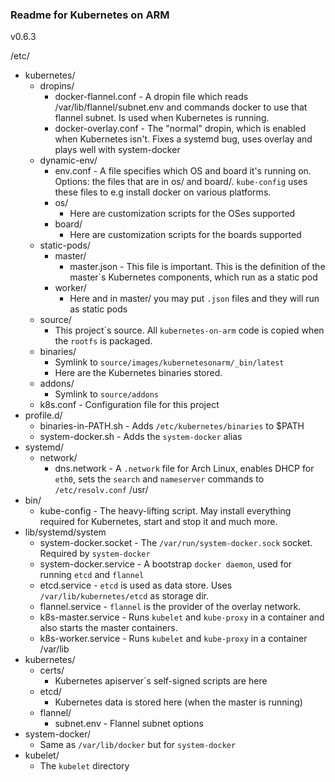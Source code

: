 ### Readme for Kubernetes on ARM

v0.6.3

/etc/
 - kubernetes/
   - dropins/
     - docker-flannel.conf - A dropin file which reads /var/lib/flannel/subnet.env and commands docker to use that flannel subnet. Is used when Kubernetes is running.
     - docker-overlay.conf - The "normal" dropin, which is enabled when Kubernetes isn't. Fixes a systemd bug, uses overlay and plays well with system-docker
   - dynamic-env/
     - env.conf - A file specifies which OS and board it's running on. Options: the files that are in os/ and board/. `kube-config` uses these files to e.g install docker on various platforms.
     - os/
       - Here are customization scripts for the OSes supported
     - board/
       - Here are customization scripts for the boards supported
   - static-pods/
     - master/
       - master.json - This file is important. This is the definition of the master´s Kubernetes components, which run as a static pod
     - worker/
       - Here and in master/ you may put `.json` files and they will run as static pods
   - source/
     - This project´s source. All `kubernetes-on-arm` code is copied when the `rootfs` is packaged.
   - binaries/
     - Symlink to `source/images/kubernetesonarm/_bin/latest`
     - Here are the Kubernetes binaries stored.
   - addons/
     - Symlink to `source/addons`
   - k8s.conf - Configuration file for this project
 - profile.d/
   - binaries-in-PATH.sh - Adds `/etc/kubernetes/binaries` to $PATH
   - system-docker.sh - Adds the `system-docker` alias
 - systemd/
   - network/
     - dns.network - A `.network` file for Arch Linux, enables DHCP for `eth0`, sets the `search` and `nameserver` commands to `/etc/resolv.conf`
/usr/
 - bin/
   - kube-config - The heavy-lifting script. May install everything required for Kubernetes, start and stop it and much more.
 - lib/systemd/system
   - system-docker.socket - The `/var/run/system-docker.sock` socket. Required by `system-docker`
   - system-docker.service - A bootstrap `docker daemon`, used for running `etcd` and `flannel`
   - etcd.service - `etcd` is used as data store. Uses `/var/lib/kubernetes/etcd` as storage dir.
   - flannel.service - `flannel` is the provider of the overlay network.
   - k8s-master.service - Runs `kubelet` and `kube-proxy` in a container and also starts the master containers.
   - k8s-worker.service - Runs `kubelet` and `kube-proxy` in a container
/var/lib
 - kubernetes/
   - certs/
     - Kubernetes apiserver´s self-signed scripts are here
   - etcd/
     - Kubernetes data is stored here (when the master is running)
   - flannel/
     - subnet.env - Flannel subnet options
 - system-docker/
   - Same as `/var/lib/docker` but for `system-docker`
 - kubelet/
   - The `kubelet` directory
